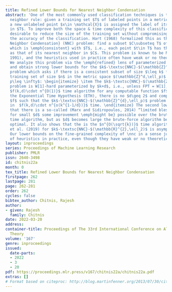 ```yaml
---
title: Refined Lower Bounds for Nearest Neighbor Condensation
abstract: 'One of the most commonly used classification techniques is the nearest
  neighbor rule: given a training set $T$ of labeled points in a metric space $(\mathcal{X},\rho)$,
  a new unlabeled point $x\in \mathcal{X}$ is assigned the label of its nearest neighbor
  in $T$. To improve both the space & time complexity of this classification, it is
  desirable to reduce the size of the training set without compromising too much on
  the accuracy of the classification. Hart (1968) formalized this as the \textsc{Nearest
  Neighbor Condensation} (NNC) problem: find a subset $C\subseteq T$ of minimum size
  which is \emph{consistent} with $T$, i.e., each point $t\in T$ has the same label
  as that of its nearest neighbor in $C$. This problem is known to be NP-hard (Wilfong,
  1991), and the heuristics used in practice often have weak or no theoretical guarantees.
  We analyze this problem via the \emph{refined} lens of parameterized complexity,
  and obtain strong lower bounds for the $k$-\textsc{NNC}-$(\mathbb{Z}^{d},\ell_p)$
  problem which asks if there is a consistent subset of size $\leq k$ for a given
  training set of size $n$ in the metric space $(\mathbb{Z}^d,\ell_p)$ for any $1\leq
  p\leq \infty$: \begin{itemize} \item The $k$-\textsc{NNC}-$(\mathbb{Z}^{d},\ell_p)$
  problem is W[1]-hard parameterized by $k+d$, i.e., unless FPT = W[1], there is no
  $f(k,d)\cdot n^{O(1)}$ time algorithm for any computable function $f$. \item Under
  the Exponential Time Hypothesis (ETH), there is no $d\geq 2$ and computable function
  $f$ such that the $k$-\textsc{NNC}-$(\mathbb{Z}^{d},\ell_p)$ problem can be solved
  in  $f(k,d)\cdot n^{o(k^{1-1/d})}$ time. \end{itemize} The second lower bound shows
  that there is a so-called (Marx and Sidiropoulos, 2014) “limited blessing of low-dimensionality”:
  for small $d$ some improvement \emph{might be} possible over the brute-force $n^{O(k)}$
  time algorithm, but as $d$ becomes large the brute-force algorithm becomes asymptotically
  optimal. It also shows that the is the $n^{O(\sqrt{k})}$ time algorithm of Biniaz
  et al. (2019) for $k$-\textsc{NNC}-$(\mathbb{R}^{2},\ell_2)$ is asymptotically tight.
  Our lower bounds on the fine-grained complexity of \nnc in a sense justify the use
  of heuristics in practice, even though they have weak or no theoretical guarantees. '
layout: inproceedings
series: Proceedings of Machine Learning Research
publisher: PMLR
issn: 2640-3498
id: chitnis22a
month: 0
tex_title: Refined Lower Bounds for Nearest Neighbor Condensation
firstpage: 262
lastpage: 281
page: 262-281
order: 262
cycles: false
bibtex_author: Chitnis, Rajesh
author:
- given: Rajesh
  family: Chitnis
date: 2022-03-20
address:
container-title: Proceedings of The 33rd International Conference on Algorithmic Learning
  Theory
volume: '167'
genre: inproceedings
issued:
  date-parts:
  - 2022
  - 3
  - 20
pdf: https://proceedings.mlr.press/v167/chitnis22a/chitnis22a.pdf
extras: []
# Format based on citeproc: http://blog.martinfenner.org/2013/07/30/citeproc-yaml-for-bibliographies/
---
```

